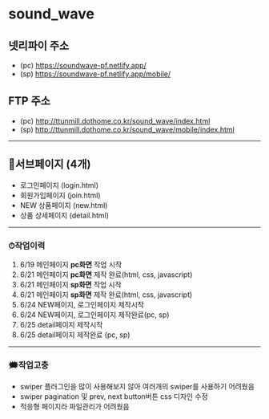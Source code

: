 # sound_wave
## 넷리파이 주소
* (pc) https://soundwave-pf.netlify.app/
* (sp) https://soundwave-pf.netlify.app/mobile/
## FTP 주소
* (pc) http://ttunmill.dothome.co.kr/sound_wave/index.html
* (sp) http://ttunmill.dothome.co.kr/sound_wave/mobile/index.html
---
## 🔗서브페이지 (4개)
* 로그인페이지 (login.html)
* 회원가입페이지 (join.html)
* NEW 상품페이지 (new.html)
* 상품 상세페이지 (detail.html)
---
### ⏱작업이력
1. 6/19 메인페이지 **pc화면** 작업 시작
2. 6/21 메인페이지 **pc화면** 제작 완료(html, css, javascript)
3. 6/21 메인페이지 **sp화면** 작업 시작
4. 6/21 메인페이지 **sp화면** 제작 완료(html, css, javascript)
5. 6/24 NEW페이지, 로그인페이지 제작시작
6. 6/24 NEW페이지, 로그인페이지 제작완료(pc, sp)
7. 6/25 detail페이지 제작시작
8. 6/25 detail페이지 제작완료 (pc, sp)
---
### 🗯작업고충
* swiper 플러그인을 많이 사용해보지 않아 여러개의 swiper를 사용하기 어려웠음
* swiper pagination 및 prev, next button버튼 css 디자인 수정
* 적응형 페이지라 파일관리가 어려웠음
